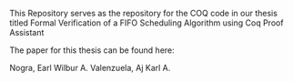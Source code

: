 ﻿This Repository serves as the repository for the COQ code in our thesis titled
Formal Verification of a FIFO Scheduling Algorithm using Coq Proof Assistant

The paper for this thesis can be found here: 

Nogra, Earl Wilbur A.
Valenzuela, Aj Karl A.
